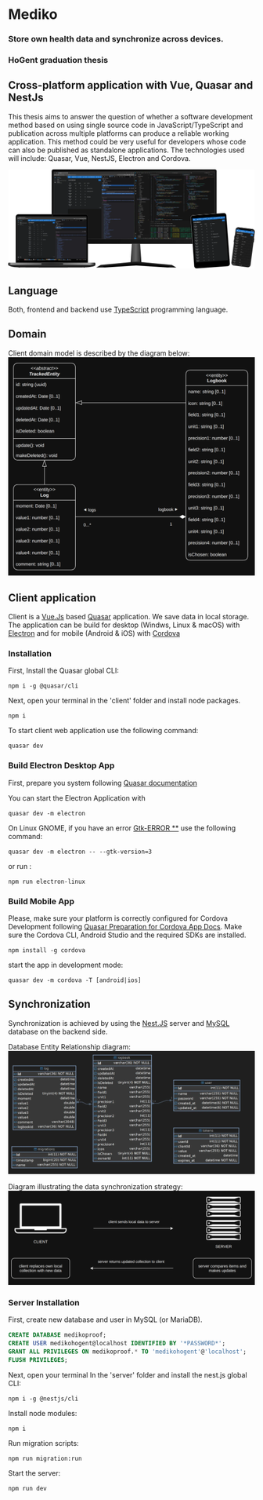 # Mediko
### Store own health data and synchronize across devices.

### HoGent graduation thesis
## Cross-platform application with Vue, Quasar and NestJs

This thesis aims to answer the question of whether a software development method based on using single source code in JavaScript/TypeScript and publication across multiple platforms can produce a reliable working application. This method could be very useful for developers whose code can also be published as standalone applications. The technologies used will include: Quasar, Vue, NestJS, Electron and Cordova.

![Cross platform application with Quasar](./doc/img/cross_ptfm.webp "cross-platform")

## Language
Both, frontend and backend use [TypeScript](https://www.typescriptlang.org/) programming language.

## Domain
Client domain model is described by the diagram below:
![Client Domain Model Diagram](./doc/img/client-dmd.webp "domain model diagram")

## Client application
Client is a [Vue.Js](https://vuejs.org/) based [Quasar](https://quasar.dev) application. We save data in local storage.
The application can be build for desktop (Windws, Linux & macOS) with [Electron](https://www.electronjs.org/) and for mobile (Android & iOS) with [Cordova](https://cordova.apache.org/)

### Installation
First, Install the Quasar global CLI:
```shell
npm i -g @quasar/cli
``` 

Next, open your terminal in the 'client' folder and install node packages.
```shell
npm i
```

To start client web application use the following command:
```shell
quasar dev
```

### Build Electron Desktop App
First, prepare you system following [Quasar documentation](https://quasar.dev/quasar-cli-vite/developing-electron-apps/introduction)

You can start the Electron Application with
```shell
quasar dev -m electron
```

On Linux GNOME, if you have an error [Gtk-ERROR **](https://www.electronjs.org/blog/electron-36-0#behavior-changed-gtk-4-is-the-default-when-running-on-gnome) use the following command:

```shell
quasar dev -m electron -- --gtk-version=3
```
or run :
```shell
npm run electron-linux
```


### Build Mobile App
Please, make sure your platform is correctly configured for Cordova Development following [Quasar Preparation for Cordova App Docs](https://quasar.dev/quasar-cli-vite/developing-cordova-apps/preparation). Make sure the Cordova CLI, Android Studio and the required SDKs are installed.

```shell
npm install -g cordova
```

start the app in development mode:
```shell
quasar dev -m cordova -T [android|ios]
```


## Synchronization
Synchronization is achieved by using the [Nest.JS](https://nestjs.com/) server and [MySQL](https://www.mysql.com/) database on the backend side.

Database Entity Relationship diagram:
![db-diagram](./doc/img/db-diagram.webp "DB Entity Relationship diagram")


Diagram illustrating the data synchronization strategy:
![sync-diagram](./doc/img/sync-diagram.png)

### Server Installation
First, create new database and user in MySQL (or MariaDB).
```sql
CREATE DATABASE medikoproof;
CREATE USER medikohogent@localhost IDENTIFIED BY '*PASSWORD*';
GRANT ALL PRIVILEGES ON medikoproof.* TO 'medikohogent'@'localhost';
FLUSH PRIVILEGES;
```

Next, open your terminal In the 'server' folder and install the nest.js global CLI:
```shell
npm i -g @nestjs/cli
```
Install node modules:
```shell
npm i
```

Run migration scripts:
```shell
npm run migration:run
```

Start the server:
```shell
npm run dev
```



